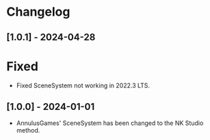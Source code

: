 # Changelog
## [1.0.1] - 2024-04-28
# Fixed
- Fixed SceneSystem not working in 2022.3 LTS.

## [1.0.0] - 2024-01-01
- AnnulusGames' SceneSystem has been changed to the NK Studio method.